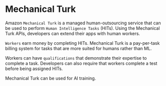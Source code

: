 # Mechanical Turk

Amazon `Mechanical Turk` is a managed human-outsourcing service that can be used to perform `Human Intelligence Tasks` (HITs). Using the Mechanical Turk APIs, developers can extend their apps with human workers.

`Workers` earn money by completing HITs. Mechanical Turk is a pay-per-task billing system for tasks that are more suited for humans rather than ML.

Workers can have `qualifications` that demonstrate their expertise to complete a task. Developers can also require that workers complete a test before being assigned HITs.

Mechanical Turk can be used for AI training.